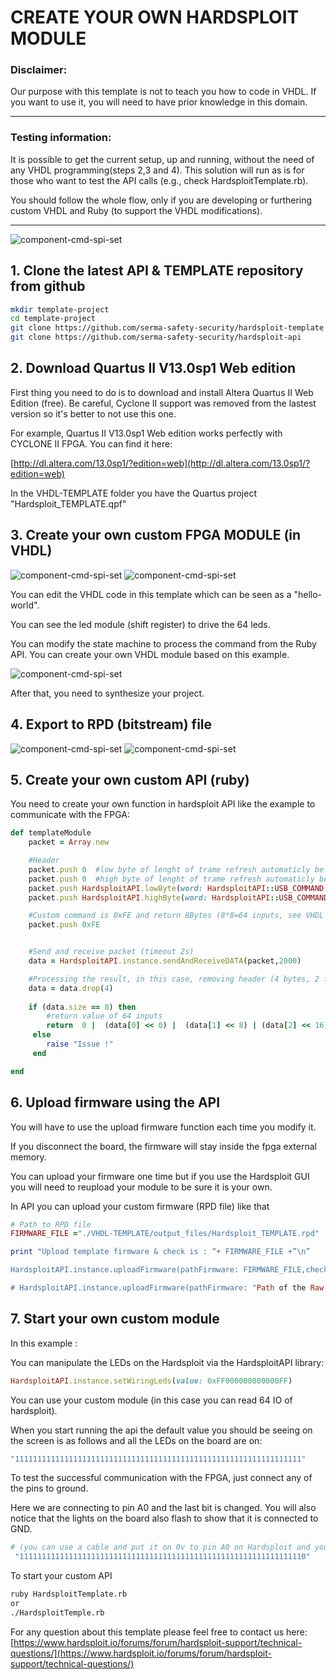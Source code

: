 # CREATE YOUR OWN HARDSPLOIT MODULE

### Disclaimer:
Our purpose with this template is not to teach you how to code in VHDL. If you want to use it, you will need to have prior knowledge in this domain.

---
### Testing information: 
It is possible to get the current setup, up and running, without the need of any VHDL programming(steps 2,3 and 4). This solution will run as is for those who want to test the API calls (e.g., check HardsploitTemplate.rb).

You should follow the whole flow, only if you are developing or furthering custom VHDL and Ruby (to support the VHDL modifications). 

---
![component-cmd-spi-set](readme-pictures/hardsploit-template.png)

## 1. Clone the latest API & TEMPLATE repository from github
```bash
mkdir template-project
cd template-project
git clone https://github.com/serma-safety-security/hardsploit-template
git clone https://github.com/serma-safety-security/hardsploit-api
```
## 2. Download Quartus II V13.0sp1 Web edition

First thing you need to do is to download and install Altera Quartus II Web Edition (free).
Be careful, Cyclone II support was removed from the lastest version so it's better to not use this one.

For example, Quartus II V13.0sp1 Web edition works perfectly with CYCLONE II FPGA. You can find it here:

[http://dl.altera.com/13.0sp1/?edition=web](http://dl.altera.com/13.0sp1/?edition=web)

In the VHDL-TEMPLATE folder you have the Quartus project "Hardsploit_TEMPLATE.qpf"

## 3. Create your own custom FPGA MODULE (in VHDL)
![component-cmd-spi-set](readme-pictures/quartus.png)
![component-cmd-spi-set](readme-pictures/vhdl-template.png)

You can edit the VHDL code in this template which can be seen as a "hello-world".

You can see the led module (shift register) to drive the 64 leds.

You can modify the state machine to process the command from the Ruby API.
You can create your own VHDL module based on this example.

![component-cmd-spi-set](readme-pictures/vhdl.png)

After that, you need to synthesize your project.

## 4. Export to RPD (bitstream) file
![component-cmd-spi-set](readme-pictures/converting-file.png)
![component-cmd-spi-set](readme-pictures/generate-rpd-file.png)

## 5. Create your own custom API (ruby)

You need to create your own function in hardsploit API like the example to communicate with the FPGA:

```ruby
def templateModule
	packet = Array.new

	#Header
	packet.push 0  #low byte of lenght of trame refresh automaticly before send by usb
	packet.push 0  #high byte of lenght of trame refresh automaticly before send by usb
	packet.push HardsploitAPI.lowByte(word: HardsploitAPI::USB_COMMAND::FPGA_COMMAND)
	packet.push HardsploitAPI.highByte(word: HardsploitAPI::USB_COMMAND::FPGA_COMMAND)

	#Custom command is 0xFE and return 8Bytes (8*8=64 inputs, see VHDL state machine)
	packet.push 0xFE


	#Send and receive packet (timeout 2s)
	data = HardsploitAPI.instance.sendAndReceiveDATA(packet,2000)

	#Processing the result, in this case, removing header (4 bytes, 2 for size & 2 for the type of command)
	data = data.drop(4)
	
 	if (data.size == 8) then
	 	#return value of 64 inputs
	 	return  0 |  (data[0] << 0) |  (data[1] << 8) | (data[2] << 16)  |  (data[3] << 24) |  (data[4] << 32) |  (data[5] << 40)  |  (data[6] << 48)  | (data[7] << 56)
	 else
	 	raise "Issue !"
	 end

end
```

## 6. Upload firmware using the API

You will have to use the upload firmware function each time you modify it.

If you disconnect the board, the firmware will stay inside the fpga external memory.

You can upload your firmware one time but if you use the Hardsploit GUI you will need to reupload your module to be sure it is your own.


In API you can upload your custom firmware (RPD file) like that

```ruby
# Path to RPD file
FIRMWARE_FILE ="./VHDL-TEMPLATE/output_files/Hardsploit_TEMPLATE.rpd"

print "Upload template firmware & check is : “+ FIRMWARE_FILE +”\n”

HardsploitAPI.instance.uploadFirmware(pathFirmware: FIRMWARE_FILE,checkFirmware: true)

# HardsploitAPI.instance.uploadFirmware(pathFirmware: "Path of the Raw Programming Data file (.rpd)",checkFirmware: "true/false")
```

## 7. Start your own custom module
In this example :

You can manipulate the LEDs on the Hardsploit via the HardsploitAPI library:

```ruby
HardsploitAPI.instance.setWiringLeds(value: 0xFF000000000000FF)
```

You can use your custom module (in this case you can read 64 IO of hardsploit).

When you start running the api the default value you should be seeing on the screen is as follows and all the LEDs on the board are on:
 
```ruby
"1111111111111111111111111111111111111111111111111111111111111111"
```

To test the successful communication with the FPGA, just connect any of the pins to ground.

Here we are connecting to pin A0 and the last bit is changed. You will also notice that the lights on the board also flash to show that it is connected to GND.  

```ruby
# (you can use a cable and put it on 0v to pin A0 on Hardsploit and you can see the output on the console)
 "1111111111111111111111111111111111111111111111111111111111111110"
```

To start your custom API

```bash
ruby HardsploitTemplate.rb
or
./HardsploitTemple.rb
```

For any question about this template please feel free to contact us here: [https://www.hardsploit.io/forums/forum/hardsploit-support/technical-questions/](https://www.hardsploit.io/forums/forum/hardsploit-support/technical-questions/)
